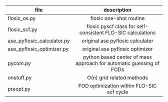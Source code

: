 | file 	| description |  
| ------------- |:-------------:|
|	flosic_os.py  | flosic one-shot routine | 
| flosic_scf.py | flosic pyscf class for self-consistent FLO-SIC calculations | 
| ase_pyflosic_calculator.py | original ase pyflosic calculator | 
| ase_pyflosic_optimizer.py | original ase pyflosic optimizer | 
| pycom.py | python based center of mass approach for automatic guessing of FODs | 
| onstuff.py | O(n) grid related methods | 
| preopt.py | FOD optimization within FLO-SIC scf cycle | 


